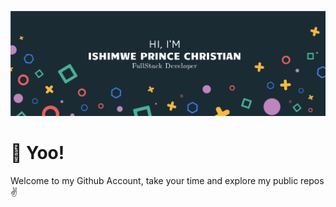 ![Prince Chris's GitHub Banner](./GitHubHeader.png)
# 👋 Yoo!

Welcome to my Github Account, take your time and explore my public repos✌️
